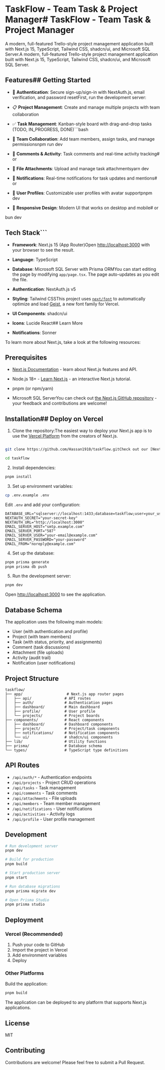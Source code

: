 # TaskFlow - Team Task & Project Manager# TaskFlow - Team Task & Project Manager



A modern, full-featured Trello-style project management application built with Next.js 15, TypeScript, Tailwind CSS, shadcn/ui, and Microsoft SQL Server.A modern, full-featured Trello-style project management application built with Next.js 15, TypeScript, Tailwind CSS, shadcn/ui, and Microsoft SQL Server.



## Features## Getting Started



- 🔐 **Authentication**: Secure sign-up/sign-in with NextAuth.js, email verification, and password resetFirst, run the development server:

- 📋 **Project Management**: Create and manage multiple projects with team collaboration

- ✅ **Task Management**: Kanban-style board with drag-and-drop tasks (TODO, IN_PROGRESS, DONE)```bash

- 👥 **Team Collaboration**: Add team members, assign tasks, and manage permissionsnpm run dev

- 💬 **Comments & Activity**: Task comments and real-time activity tracking# or

- 📎 **File Attachments**: Upload and manage task attachmentsyarn dev

- 🔔 **Notifications**: Real-time notifications for task updates and mentions# or

- 👤 **User Profiles**: Customizable user profiles with avatar supportpnpm dev

- 📱 **Responsive Design**: Modern UI that works on desktop and mobile# or

bun dev

## Tech Stack```



- **Framework**: Next.js 15 (App Router)Open [http://localhost:3000](http://localhost:3000) with your browser to see the result.

- **Language**: TypeScript

- **Database**: Microsoft SQL Server with Prisma ORMYou can start editing the page by modifying `app/page.tsx`. The page auto-updates as you edit the file.

- **Authentication**: NextAuth.js v5

- **Styling**: Tailwind CSSThis project uses [`next/font`](https://nextjs.org/docs/app/building-your-application/optimizing/fonts) to automatically optimize and load [Geist](https://vercel.com/font), a new font family for Vercel.

- **UI Components**: shadcn/ui

- **Icons**: Lucide React## Learn More

- **Notifications**: Sonner

To learn more about Next.js, take a look at the following resources:

## Prerequisites

- [Next.js Documentation](https://nextjs.org/docs) - learn about Next.js features and API.

- Node.js 18+ - [Learn Next.js](https://nextjs.org/learn) - an interactive Next.js tutorial.

- pnpm (or npm/yarn)

- Microsoft SQL ServerYou can check out [the Next.js GitHub repository](https://github.com/vercel/next.js) - your feedback and contributions are welcome!



## Installation## Deploy on Vercel



1. Clone the repository:The easiest way to deploy your Next.js app is to use the [Vercel Platform](https://vercel.com/new?utm_medium=default-template&filter=next.js&utm_source=create-next-app&utm_campaign=create-next-app-readme) from the creators of Next.js.

```bash

git clone https://github.com/Hassan1910/taskflow.gitCheck out our [Next.js deployment documentation](https://nextjs.org/docs/app/building-your-application/deploying) for more details.

cd taskflow
```

2. Install dependencies:
```bash
pnpm install
```

3. Set up environment variables:
```bash
cp .env.example .env
```

Edit `.env` and add your configuration:
```env
DATABASE_URL="sqlserver://localhost:1433;database=taskflow;user=your_user;password=your_password;encrypt=true;trustServerCertificate=true"
NEXTAUTH_SECRET="your-secret-key"
NEXTAUTH_URL="http://localhost:3000"
EMAIL_SERVER_HOST="smtp.example.com"
EMAIL_SERVER_PORT="587"
EMAIL_SERVER_USER="your-email@example.com"
EMAIL_SERVER_PASSWORD="your-password"
EMAIL_FROM="noreply@example.com"
```

4. Set up the database:
```bash
pnpm prisma generate
pnpm prisma db push
```

5. Run the development server:
```bash
pnpm dev
```

Open [http://localhost:3000](http://localhost:3000) to see the application.

## Database Schema

The application uses the following main models:
- User (with authentication and profile)
- Project (with team members)
- Task (with status, priority, and assignments)
- Comment (task discussions)
- Attachment (file uploads)
- Activity (audit trail)
- Notification (user notifications)

## Project Structure

```
taskflow/
├── app/                    # Next.js app router pages
│   ├── api/               # API routes
│   ├── auth/              # Authentication pages
│   ├── dashboard/         # Main dashboard
│   ├── profile/           # User profile
│   └── projects/          # Project boards
├── components/            # React components
│   ├── dashboard/         # Dashboard components
│   ├── project/           # Project/task components
│   ├── notifications/     # Notification components
│   └── ui/                # shadcn/ui components
├── lib/                   # Utility functions
├── prisma/                # Database schema
└── types/                 # TypeScript type definitions
```

## API Routes

- `/api/auth/*` - Authentication endpoints
- `/api/projects` - Project CRUD operations
- `/api/tasks` - Task management
- `/api/comments` - Task comments
- `/api/attachments` - File uploads
- `/api/members` - Team member management
- `/api/notifications` - User notifications
- `/api/activities` - Activity logs
- `/api/profile` - User profile management

## Development

```bash
# Run development server
pnpm dev

# Build for production
pnpm build

# Start production server
pnpm start

# Run database migrations
pnpm prisma migrate dev

# Open Prisma Studio
pnpm prisma studio
```

## Deployment

### Vercel (Recommended)

1. Push your code to GitHub
2. Import the project in Vercel
3. Add environment variables
4. Deploy

### Other Platforms

Build the application:
```bash
pnpm build
```

The application can be deployed to any platform that supports Next.js applications.

## License

MIT

## Contributing

Contributions are welcome! Please feel free to submit a Pull Request.
